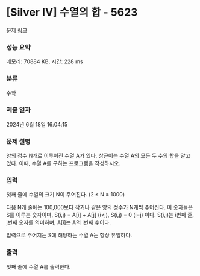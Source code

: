 # [Silver IV] 수열의 합 - 5623 

[문제 링크](https://www.acmicpc.net/problem/5623) 

### 성능 요약

메모리: 70884 KB, 시간: 228 ms

### 분류

수학

### 제출 일자

2024년 6월 18일 16:04:15

### 문제 설명

<p>양의 정수 N개로 이루어진 수열 A가 있다. 상근이는 수열 A의 모든 두 수의 합을 알고 있다. 이때, 수열 A를 구하는 프로그램을 작성하시오.</p>

### 입력 

 <p>첫째 줄에 수열의 크기 N이 주어진다. (2 ≤ N ≤ 1000)</p>

<p>다음 N개 줄에는 100,000보다 작거나 같은 양의 정수가 N개씩 주어진다. 이 숫자들은 S를 이루는 숫자이며, S(i,j) = A[i] + A[j] (i≠j), S(i,j) = 0 (i=j) 이다. S(i,j)는 i번째 줄, j번째 숫자를 의미하며, A[i]는 A의 i번째 수이다.</p>

<p>입력으로 주어지는 S에 해당하는 수열 A는 항상 유일하다.</p>

### 출력 

 <p>첫째 줄에 수열 A를 출력한다.</p>


